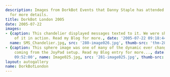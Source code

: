 ```yaml
---
description: Images from DorkBot Events that Danny Staple has attended. Read the Blog
  for more details.
title: DorkBot London 2005
date: 2005-07-22
images:
- {caption: This chandelier displayed messages texted to it. We were shown slides
    of it in action. Read my Blog for more., date: '2005-07-22 09:18:44',
  name: SMS_Chandelier.jpg, src: '280-image026.jpg', thumb-src: 'thm-280-80x60-sms-chandelier.jpg'}
- {caption: This sphere image was one of many of the dynamic ever changing shapes
    coming from the JoyPad setup. Read my Blog entry for more..., date: '2005-07-22
    09:52:00', name: Image025.jpg, src: '281-image025.jpg', thumb-src: 'thm-281-80x64-image025.jpg'}
layout: autogallery
name: DorkBotLondon
---
```

